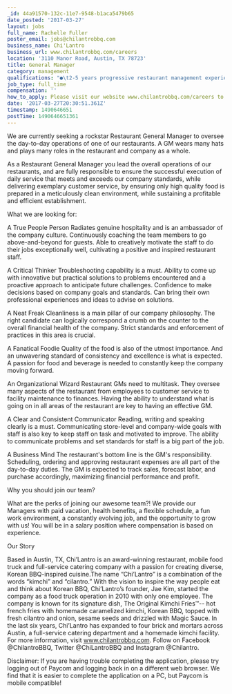 ```yaml
---
_id: 44a91570-132c-11e7-9548-b1aca5479b65
date_posted: '2017-03-27'
layout: jobs
full_name: Rachelle Fuller
poster_email: jobs@chilantrobbq.com
business_name: Chi'Lantro
business_url: www.chilantrobbq.com/careers
location: '3110 Manor Road, Austin, TX 78723'
title: General Manager
category: management
qualifications: "●\t2-5 years progressive restaurant management experience\r\n●\tHigh School diploma required, Associates Degree or higher preferred\r\n●\tStrong knowledge and experience in restaurant finance management\r\n●\tPrevious demonstrated success in a high growth business\r\n●\tEffective communicator with all levels of staff and customers\r\n●\tProven leader demonstrating accountability and reliability\r\n●\tTexas Food Managers Certification\r\n●\tTABC Certification"
job_type: full_time
compensation: ''
how_to_apply: Please visit our website www.chilantrobbq.com/careers to apply online!
date: '2017-03-27T20:30:51.361Z'
timestamp: 1490646651
postTime: 1490646651361
---
```

We are currently seeking a rockstar Restaurant General Manager to oversee the day-to-day operations of one of our restaurants. A GM wears many hats and plays many roles in the restaurant and company as a whole.

As a Restaurant General Manager you lead the overall operations of our restaurants, and are fully responsible to ensure the successful execution of daily service that meets and exceeds our company standards, while delivering exemplary customer service, by ensuring only high quality food is prepared in a meticulously clean environment, while sustaining a profitable and efficient establishment.

What we are looking for:

A True People Person
Radiates genuine hospitality and is an ambassador of the company culture. Continuously coaching the team members to go above-and-beyond for guests. Able to creatively motivate the staff to do their jobs exceptionally well, cultivating a positive and inspired restaurant staff.

A Critical Thinker
Troubleshooting capability is a must. Ability to come up with innovative but practical solutions to problems encountered and a proactive approach to anticipate future challenges. Confidence to make decisions based on company goals and standards. Can bring their own professional experiences and ideas to advise on solutions.

A Neat Freak
Cleanliness is a main pillar of our company philosophy. The right candidate can logically correspond a crumb on the counter to the overall financial health of the company. Strict standards and enforcement of practices in this area is crucial.

A Fanatical Foodie
Quality of the food is also of the utmost importance. And an unwavering standard of consistency and excellence is what is expected. A passion for food and beverage is needed to constantly keep the company moving forward.

An Organizational Wizard
Restaurant GMs need to multitask. They oversee many aspects of the restaurant from employees to customer service to facility maintenance to finances. Having the ability to understand what is going on in all areas of the restaurant are key to having an effective GM.

A Clear and Consistent Communicator
Reading, writing and speaking clearly is a must. Communicating store-level and company-wide goals with staff is also key to keep staff on task and motivated to improve. The ability to communicate problems and set standards for staff is a big part of the job.
 
A Business Mind
The restaurant's bottom line is the GM's responsibility. Scheduling, ordering and approving restaurant expenses are all part of the day-to-day duties. The GM is expected to track sales, forecast labor, and purchase accordingly, maximizing financial performance and profit. 
 
Why you should join our team?

What are the perks of joining our awesome team?! We provide our Managers with paid vacation, health benefits, a flexible schedule, a fun work environment, a constantly evolving job, and the opportunity to grow with us! You will be in a salary position where compensation is based on experience.

Our Story

Based in Austin, TX, Chi’Lantro is an award-winning restaurant, mobile food truck and full-service catering company with a passion for creating diverse, Korean BBQ-inspired cuisine.The name “Chi’Lantro” is a combination of the words “kimchi” and “cilantro.” With the vision to inspire the way people eat and think about Korean BBQ, Chi’Lantro’s founder, Jae Kim, started the company as a food truck operation in 2010 with only one employee. The company is known for its signature dish, The Original Kimchi Fries™-- hot french fries with homemade caramelized kimchi, Korean BBQ, topped with fresh cilantro and onion, sesame seeds and drizzled with Magic Sauce. In the last six years, Chi’Lantro has expanded to four brick and mortars across Austin, a full-service catering department and a homemade kimchi facility. For more information, visit www.chilantrobbq.com. Follow on Facebook @ChilantroBBQ, Twitter @ChiLantroBBQ and Instagram @Chilantro.

Disclaimer: If you are having trouble completing the application, please try logging out of Paycom and logging back in on a different web browser. We find that it is easier to complete the application on a PC, but Paycom is mobile compatible!
